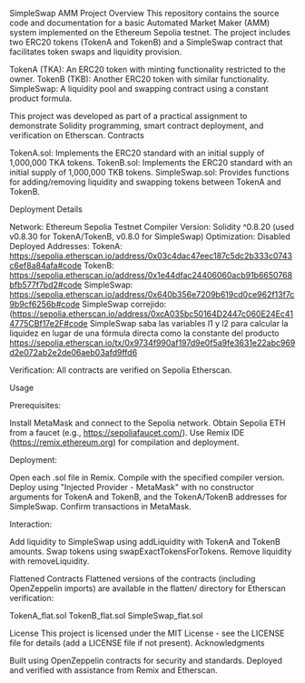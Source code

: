 SimpleSwap AMM Project
Overview
This repository contains the source code and documentation for a basic Automated Market Maker (AMM) system implemented on the Ethereum Sepolia testnet. The project includes two ERC20 tokens (TokenA and TokenB) and a SimpleSwap contract that facilitates token swaps and liquidity provision.

TokenA (TKA): An ERC20 token with minting functionality restricted to the owner.
TokenB (TKB): Another ERC20 token with similar functionality.
SimpleSwap: A liquidity pool and swapping contract using a constant product formula.

This project was developed as part of a practical assignment to demonstrate Solidity programming, smart contract deployment, and verification on Etherscan.
Contracts

TokenA.sol: Implements the ERC20 standard with an initial supply of 1,000,000 TKA tokens.
TokenB.sol: Implements the ERC20 standard with an initial supply of 1,000,000 TKB tokens.
SimpleSwap.sol: Provides functions for adding/removing liquidity and swapping tokens between TokenA and TokenB.

Deployment Details

Network: Ethereum Sepolia Testnet
Compiler Version: Solidity ^0.8.20 (used v0.8.30 for TokenA/TokenB, v0.8.0 for SimpleSwap)
Optimization: Disabled
Deployed Addresses:
TokenA: https://sepolia.etherscan.io/address/0x03c4dac47eec187c5dc2b333c0743c6ef8a84afa#code
TokenB: https://sepolia.etherscan.io/address/0x1e44dfac24406060acb91b6650768bfb577f7bd2#code
SimpleSwap: https://sepolia.etherscan.io/address/0x640b356e7209b619cd0ce962f13f7c9b9cf6256b#code
SimpleSwap correjido:(https://sepolia.etherscan.io/address/0xcA035bc50164D2447c060E24Ec414775CBf17e2F#code
SimpleSwap saba las variables l1 y l2 para calcular la liquidez en lugar de una fórmula directa como la constante del producto https://sepolia.etherscan.io/tx/0x9734f990af197d9e0f5a9fe3631e22abc969d2e072ab2e2de06aeb03afd9ffd6


Verification: All contracts are verified on Sepolia Etherscan.

Usage

Prerequisites:

Install MetaMask and connect to the Sepolia network.
Obtain Sepolia ETH from a faucet (e.g., https://sepoliafaucet.com/).
Use Remix IDE (https://remix.ethereum.org) for compilation and deployment.


Deployment:

Open each .sol file in Remix.
Compile with the specified compiler version.
Deploy using "Injected Provider - MetaMask" with no constructor arguments for TokenA and TokenB, and the TokenA/TokenB addresses for SimpleSwap.
Confirm transactions in MetaMask.


Interaction:

Add liquidity to SimpleSwap using addLiquidity with TokenA and TokenB amounts.
Swap tokens using swapExactTokensForTokens.
Remove liquidity with removeLiquidity.



Flattened Contracts
Flattened versions of the contracts (including OpenZeppelin imports) are available in the flatten/ directory for Etherscan verification:

TokenA_flat.sol
TokenB_flat.sol
SimpleSwap_flat.sol

License
This project is licensed under the MIT License - see the LICENSE file for details (add a LICENSE file if not present).
Acknowledgments

Built using OpenZeppelin contracts for security and standards.
Deployed and verified with assistance from Remix and Etherscan.


